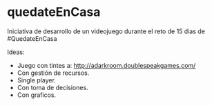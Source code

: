 # quedateEnCasa
Iniciativa de desarrollo de un videojuego durante el reto de 15 dias de #QuedateEnCasa

Ideas:

- Juego con tintes a: http://adarkroom.doublespeakgames.com/
- Con gestión de recursos.
- Single player.
- Con toma de decisiones.
- Con graficos.
